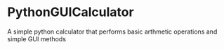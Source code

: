 # PythonGUICalculator
A simple python calculator that performs basic arthmetic operations and simple GUI methods
